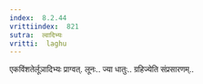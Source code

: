 ```yaml
---
index:  8.2.44
vrittiindex:  821
sutra:  ल्वादिभ्यः
vritti:  laghu 
---
```


एकविंशतेर्लूञादिभ्यः प्राग्वत्. लूनः.. ज्या धातुः.. ग्रहिज्येति संप्रसारणम्..

